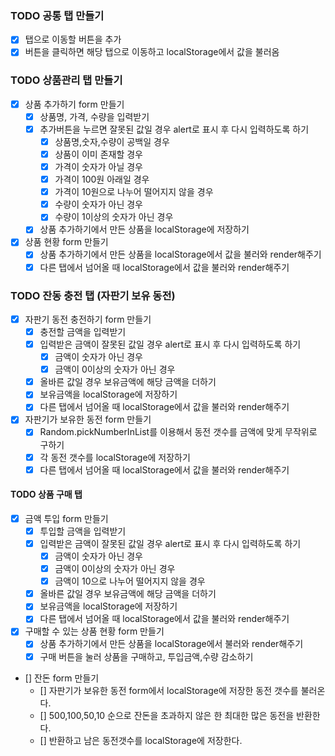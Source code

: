 ### TODO 공통 탭 만들기
- [X] 탭으로 이동할 버튼을 추가
- [X] 버튼을 클릭하면 해당 탭으로 이동하고 localStorage에서 값을 불러옴

### TODO 상품관리 탭 만들기
- [X] 상품 추가하기 form 만들기
    - [X] 상품명, 가격, 수량을 입력받기
    - [X] 추가버튼을 누르면 잘못된 값일 경우 alert로 표시 후 다시 입력하도록 하기
        - [X] 상품명,숫자,수량이 공백일 경우
        - [x] 상품이 이미 존재할 경우
        - [X] 가격이 숫자가 아닐 경우
        - [X] 가격이 100원 아래일 경우
        - [X] 가격이 10원으로 나누어 떨어지지 않을 경우
        - [X] 수량이 숫자가 아닌 경우
        - [X] 수량이 1이상의 숫자가 아닌 경우 
    - [X] 상품 추가하기에서 만든 상품을 localStorage에 저장하기
- [X] 상품 현황 form 만들기
    - [X] 상품 추가하기에서 만든 상품을 localStorage에서 값을 불러와 render해주기
    - [X] 다른 탭에서 넘어올 때 localStorage에서 값을 불러와 render해주기

### TODO 잔동 충전 탭 (자판기 보유 동전)
- [X] 자판기 동전 충전하기 form 만들기
    - [X] 충전할 금액을 입력받기
    - [X] 입력받은 금액이 잘못된 값일 경우 alert로 표시 후 다시 입력하도록 하기
        - [X] 금액이 숫자가 아닌 경우
        - [X] 금액이 0이상의 숫자가 아닌 경우
    - [X] 올바른 값일 경우 보유금액에 해당 금액을 더하기 
    - [X] 보유금액을 localStorage에 저장하기
    - [X] 다른 탭에서 넘어올 때 localStorage에서 값을 불러와 render해주기
- [X] 자판기가 보유한 동전 form 만들기
    - [X] Random.pickNumberInList를 이용해서 동전 갯수를 금액에 맞게 무작위로 구하기
    - [X] 각 동전 갯수를 localStorage에 저장하기
    - [X] 다른 탭에서 넘어올 때 localStorage에서 값을 불러와 render해주기

#### TODO 상품 구매 탭
- [X] 금액 투입 form 만들기
    - [X] 투입할 금액을 입력받기
    - [X] 입력받은 금액이 잘못된 값일 경우 alert로 표시 후 다시 입력하도록 하기
        - [X] 금액이 숫자가 아닌 경우
        - [X] 금액이 0이상의 숫자가 아닌 경우
        - [X] 금액이 10으로 나누어 떨어지지 않을 경우
    - [X] 올바른 값일 경우 보유금액에 해당 금액을 더하기 
    - [X] 보유금액을 localStorage에 저장하기
    - [X] 다른 탭에서 넘어올 때 localStorage에서 값을 불러와 render해주기
- [X] 구매할 수 있는 상품 현황 form 만들기
    - [X] 상품 추가하기에서 만든 상품을 localStorage에서 불러와 render해주기
    - [X] 구매 버튼을 눌러 상품을 구매하고, 투입금액,수량 감소하기
- [] 잔돈 form 만들기
    - [] 자판기가 보유한 동전 form에서 localStorage에 저장한 동전 갯수를 불러온다.
    - [] 500,100,50,10 순으로 잔돈을 초과하지 않은 한 최대한 많은 동전을 반환한다.
    - [] 반환하고 남은 동전갯수를 localStorage에 저장한다.